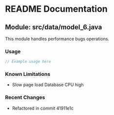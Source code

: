# README Documentation

## Module: src/data/model_6.java

This module handles performance bugs operations.

### Usage

```javascript
// Example usage here
```

### Known Limitations

- Slow page load Database CPU high

### Recent Changes

- Refactored in commit 41911e1c
